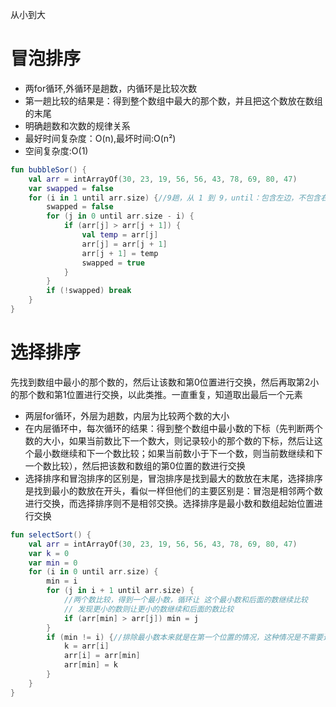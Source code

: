 从小到大

# 冒泡排序

- 两for循环,外循环是趟数，内循环是比较次数
- 第一趟比较的结果是：得到整个数组中最大的那个数，并且把这个数放在数组的末尾
- 明确趟数和次数的规律关系
- 最好时间复杂度：O(n),最坏时间:O(n²)
- 空间复杂度:O(1)

```kotlin
fun bubbleSor() {
    val arr = intArrayOf(30, 23, 19, 56, 56, 43, 78, 69, 80, 47)
    var swapped = false
    for (i in 1 until arr.size) {//9趟，从 1 到 9，until：包含左边，不包含右边
        swapped = false
        for (j in 0 until arr.size - i) {
            if (arr[j] > arr[j + 1]) {
                val temp = arr[j]
                arr[j] = arr[j + 1]
                arr[j + 1] = temp
                swapped = true
            }
        }
        if (!swapped) break
    }
}
```

# 选择排序

先找到数组中最小的那个数的，然后让该数和第0位置进行交换，然后再取第2小的那个数和第1位置进行交换，以此类推。一直重复，知道取出最后一个元素

- 两层for循环，外层为趟数，内层为比较两个数的大小
- 在内层循环中，每次循环的结果：得到整个数组中最小数的下标（先判断两个数的大小，如果当前数比下一个数大，则记录较小的那个数的下标，然后让这个最小数继续和下一个数比较；如果当前数小于下一个数，则当前数继续和下一个数比较），然后把该数和数组的第0位置的数进行交换
- 选择排序和冒泡排序的区别是，冒泡排序是找到最大的数放在末尾，选择排序是找到最小的数放在开头，看似一样但他们的主要区别是：冒泡是相邻两个数进行交换，而选择排序则不是相邻交换。选择排序是最小数和数组起始位置进行交换

```kotlin
fun selectSort() {
    val arr = intArrayOf(30, 23, 19, 56, 56, 43, 78, 69, 80, 47)
    var k = 0
    var min = 0
    for (i in 0 until arr.size) {
        min = i
        for (j in i + 1 until arr.size) {
            //两个数比较，得到一个最小数，循环让 这个最小数和后面的数继续比较
            // 发现更小的数则让更小的数继续和后面的数比较
            if (arr[min] > arr[j]) min = j
        }
        if (min != i) {//排除最小数本来就是在第一个位置的情况，这种情况是不需要进行数据交换的
            k = arr[i]
            arr[i] = arr[min]
            arr[min] = k
        }
    }
}
```